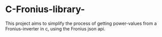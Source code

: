 # C-Fronius-library-
This project aims to simplify the process of getting power-values from a Fronius-inverter in c, using the Fronius json api.
